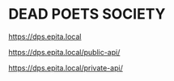 # DEAD POETS SOCIETY

https://dps.epita.local

https://dps.epita.local/public-api/

https://dps.epita.local/private-api/
